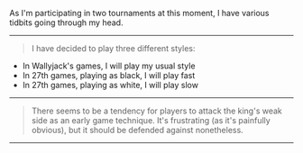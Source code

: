 As I'm participating in two tournaments at this moment, I have various
tidbits going through my head.

***

> I have decided to play three different styles:
  - In Wallyjack's games, I will play my usual style
  - In 27th games, playing as black, I will play fast
  - In 27th games, playing as white, I will play slow

***

> There seems to be a tendency for players to attack the king's weak side
> as an early game technique. It's frustrating (as it's painfully obvious),
> but it should be defended against nonetheless.

***

> 
